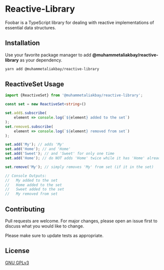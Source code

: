 # Reactive-Library

Foobar is a TypeScript library for dealing with reactive implementations of essential data structures.

## Installation

Use your favorite package manager to add **@muhammetaliakbay/reactive-library** as your dependency.

```bash
yarn add @muhammetaliakbay/reactive-library
```

## ReactiveSet Usage

```typescript
import {ReactiveSet} from '@muhammetaliakbay/reactive-library';

const set = new ReactiveSet<string>()

set.add$.subscribe(
    element => console.log(`${element} added to the set`)
);
set.remove$.subscribe(
    element => console.log(`${element} removed from set`)
);

set.add('My'); // adds 'My'
set.add('Home'); // and 'Home'
set.add('Sweet'); // and 'Sweet' for only one time
set.add('Home'); // do NOT adds 'Home' twice while it has 'Home' already (as a ideal set)

set.remove('My'); // simply removes 'My' from set (if it in the set)

// Console Outputs:
//   My added to the set
//   Home added to the set
//   Sweet added to the set
//   My removed from set
```

## Contributing
Pull requests are welcome. For major changes, please open an issue first to discuss what you would like to change.

Please make sure to update tests as appropriate.

## License
[GNU GPLv3](https://choosealicense.com/licenses/gpl-3.0/)